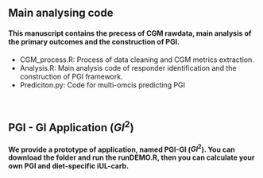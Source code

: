 
## Main analysing code

#### This manuscript contains the precess of CGM rawdata, main analysis of the primary outcomes and the construction of PGI.

- CGM_process.R: Process of data cleaning and CGM metrics extraction.
- Analysis.R: Main analysis code of responder identification and the construction of PGI framework.
- Prediciton.py: Code for multi-omcis predicting PGI
<br/>

## PGI - GI Application ($GI^2$)

#### We provide a prototype of application, named PGI-GI ($GI^2$). You can download the folder and run the runDEMO.R, then you can calculate your own PGI and diet-specific iUL-carb.
